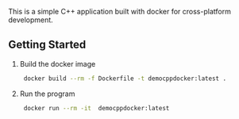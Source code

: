 This is a simple C++ application built with docker for cross-platform development. 

## Getting Started

1. Build the docker image
   ```bash
    docker build --rm -f Dockerfile -t democppdocker:latest .
    ```
2. Run the program
   ```bash
    docker run --rm -it  democppdocker:latest
    ```

